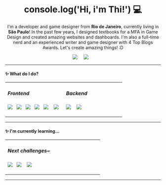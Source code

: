 <h1 align='center'> console.log('Hi, i'm Thi!') 💻 </h1>

<p align='center'>
  I'm a developer and game designer from <b>Rio de Janeiro</b>, currently living in <b>São Paulo</b>! In the past few years, I designed textbooks for a MFA in Game Design and created amazing websites and dashboards. I'm also a full-time nerd and an experienced writer and game designer with 4 Top Blogs Awards. Let's create amazing things! :D
</p>


<p align='center'>
  <a href="https://www.linkedin.com/in/gamedesignbrasil/"><img src="https://img.shields.io/badge/linkedin-%230077B5.svg?&style=for-the-badge&logo=linkedin&logoColor=white" /></a>&nbsp;&nbsp;&nbsp;&nbsp;
  <a href="mailto:thiago@spelbook.com.brb?subject=Oi%20Thi"><img src="https://img.shields.io/badge/gmail-%23D14836.svg?&style=for-the-badge&logo=gmail&logoColor=white" /></a>&nbsp;&nbsp;&nbsp;&nbsp;
</p>

<hr>

<h4>✨ What do I do?</h4>
<table>
  <tr>
    <td valign="top" width="50%">
    <h5>Frontend</h5>
    <p>
      <img src="https://img.shields.io/badge/html5%20-%23e34f26.svg?&style=for-the-badge&logo=html5&logoColor=white" />&nbsp;&nbsp;
      <img src="https://img.shields.io/badge/css3%20-%231572B6.svg?&style=for-the-badge&logo=css3&logoColor=white" />&nbsp;&nbsp;
      <img src="https://img.shields.io/badge/javascript%20-%23F7DF1E.svg?&style=for-the-badge&logo=javascript&logoColor=white" />&nbsp;&nbsp;
      <img src="https://img.shields.io/badge/react%20-%230769ad.svg?&style=for-the-badge&logo=react&logoColor=white" />&nbsp;&nbsp;
      <img src="https://img.shields.io/badge/styledcomponents%20-%23db7093.svg?&style=for-the-badge&logo=styled-components&logoColor=white" />&nbsp;&nbsp;&nbsp;     
      <img src="https://img.shields.io/badge/gatsby%20-%23339933.svg?&style=for-the-badge&logo=gatsby&logoColor=white" />&nbsp;&nbsp;
    </p>
    </td>
    <td valign="top" width="50%">
      <h5>Backend</h5>
        <p>
          <img src="https://img.shields.io/badge/node.js%20-%23339933.svg?&style=for-the-badge&logo=node.js&logoColor=white" />&nbsp;&nbsp;&nbsp;
          <img src="https://img.shields.io/badge/sql%20-%234d97ff.svg?&style=for-the-badge&logo=sql&logoColor=white" />&nbsp;&nbsp;&nbsp;
        </p>
    </td>
   </tr>
 </table>

<hr>

<h4>✨ I'm currently learning...</h4>
<table>
  <tr>
    <td valign="top" width="50%">
      <h5>Next challenges~</h5>
      <p>
        <img src="https://img.shields.io/badge/next.js%20-%23339933.svg?&style=for-the-badge&logo=next.js&logoColor=white" />&nbsp;&nbsp;
        <img src="https://img.shields.io/badge/unity%20-%23339933.svg?&style=for-the-badge&logo=unity&logoColor=white" />&nbsp;&nbsp;&nbsp;
        <img src="https://img.shields.io/badge/csharp%20-%23339933.svg?&style=for-the-badge&logo=c#&logoColor=white" />&nbsp;&nbsp;&nbsp; 
      </p>
    </td>
   </tr>
 </table>

<hr>

